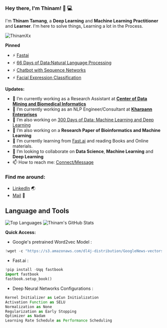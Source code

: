 ### Hey there, I'm __Thinam__! 👋 :computer:

I'm **Thinam Tamang**, a **Deep Learning** and **Machine Learning** **Practitioner** and **Learner**. I'm here to solve things, Learning a lot in the Process.

<p align="left"> <img src="https://komarev.com/ghpvc/?username=ThinamXx" alt="ThinamXx" /> </p>

**Pinned**
- ⚡ [Fastai](https://github.com/ThinamXx/Fastai)
- ⚡ [66 Days of Data:Natural Language Processing](https://github.com/ThinamXx/66DaysofData__NLP.git)
- ⚡ [Chatbot with Sequence Networks](https://github.com/ThinamXx/Chatbot.git)
- ⚡ [Facial Expression Classification](https://github.com/ThinamXx/Facial-Expression-Classification.git)

**Updates:**
- 🔭 I’m currently working as a Research Assistant at [**Center of Data Mining and Biomedical Informatics**](https://mt.mahidol.ac.th/en/departments/center-of-data-mining-and-biomedical-informatics-2/)
- 🔭 I’m currently working as an NLP Engineer/Consultant at [**Kharpann Enterprises**](https://www.kharpann.com/)
- 🔭 I’m also working on [300 Days of Data: Machine Learning and Deep Learning](https://github.com/ThinamXx/300Days__MachineLearningDeepLearning.git)
- 🔭 I’m also working on a **Research Paper of Bioinformatics and Machine Learning**
- 🌱 I’m currently learning from [Fast.ai](https://course.fast.ai/#) and reading Books and Online materials.
- 👯 I’m looking to collaborate on **Data Science**, **Machine Learning** and **Deep Learning**
- 📫 How to reach me: [Connect/Message](https://www.linkedin.com/in/thinam-tamang-3b12831a2/)


### Find me around:
- [LinkedIn](https://www.linkedin.com/in/thinam-tamang-3b12831a2/) :earth_asia:
- [Mail](https://www.linkedin.com/in/thinam-tamang-3b12831a2/) :email:

## **Language and Tools**

![Top Languages](https://github-readme-stats.vercel.app/api/top-langs/?username=ThinamXx&theme=radical)
![Thinam's GitHub Stats](https://github-readme-stats.vercel.app/api?username=ThinamXx&hide=prs,issues,contribs?username=ThinamXx&count_private=true?username=ThinamXx&show_icons=true&theme=radical)

**Quick Access:**
- Google's pretrained Word2vec Model :

```javascript
!wget -c "https://s3.amazonaws.com/dl4j-distribution/GoogleNews-vectors-negative300.bin.gz"
```

- Fast.ai : 

```python
!pip install -Uqq fastbook
import fastbook
fastbook.setup_book()
```

- Deep Neural Networks Configurations : 

```javascript
Kernel Initializer as LeCun Initialization 
Activation Function as SELU 
Normalization as None 
Regularization as Early Stopping 
Optimizer as Nadam 
Learning Rate Schedule as Performance Scheduling
```

<!--
**ThinamXx/ThinamXx** is a ✨ _special_ ✨ repository because its `README.md` (this file) appears on your GitHub profile.

Here are some ideas to get you started:
- 🔭 I’m currently working as a Developer Internship at [**Information and Language Processing Research Lab**](https://ilprl.ku.edu.np/)
- 🔭 I’m currently working on ...
- 🌱 I’m currently learning ...
- 👯 I’m looking to collaborate on ...
- 🤔 I’m looking for help with ...
- 💬 Ask me about ...
- 📫 How to reach me: ...
- 😄 Pronouns: ...
- ⚡ Fun fact: ...
-->
